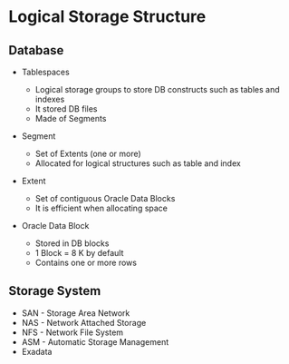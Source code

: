 # Logical Storage Structure

## Database

* Tablespaces
    - Logical storage groups to store DB constructs such as tables and indexes
    - It stored DB files
    - Made of Segments

* Segment
    - Set of Extents (one or more)
    - Allocated for logical structures such as table and index

* Extent
    - Set of contiguous Oracle Data Blocks
    - It is efficient when allocating space

* Oracle Data Block
    - Stored in DB blocks
    - 1 Block = 8 K by default
    - Contains one or more rows


## Storage System

* SAN - Storage Area Network
* NAS - Network Attached Storage
* NFS - Network File System
* ASM - Automatic Storage Management
* Exadata